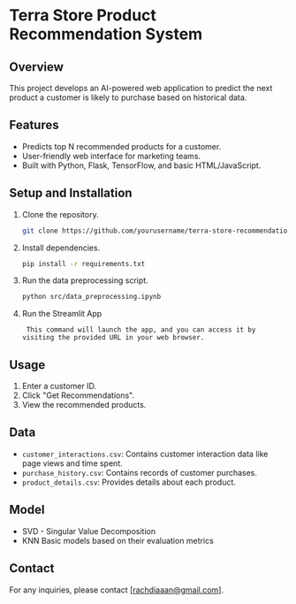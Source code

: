# Terra Store Product Recommendation System

## Overview
This project develops an AI-powered web application to predict the next product a customer is likely to purchase based on historical data.

## Features
- Predicts top N recommended products for a customer.
- User-friendly web interface for marketing teams.
- Built with Python, Flask, TensorFlow, and basic HTML/JavaScript.

## Setup and Installation
1. Clone the repository.
    ```bash
    git clone https://github.com/yourusername/terra-store-recommendation.git
    ```
2. Install dependencies.
    ```bash
    pip install -r requirements.txt
    ```
3. Run the data preprocessing script.
    ```bash
    python src/data_preprocessing.ipynb
    ```
3. Run the Streamlit App
   ```streamlit run appv2.py
    This command will launch the app, and you can access it by visiting the provided URL in your web browser.

## Usage
1. Enter a customer ID.
2. Click "Get Recommendations".
3. View the recommended products.

## Data
- `customer_interactions.csv`: Contains customer interaction data like page views and time spent.
- `purchase_history.csv`: Contains records of customer purchases.
- `product_details.csv`: Provides details about each product.

## Model
- SVD - Singular Value Decomposition
- KNN Basic models based on their evaluation metrics

## Contact
For any inquiries, please contact [rachdiaaan@gmail.com].
